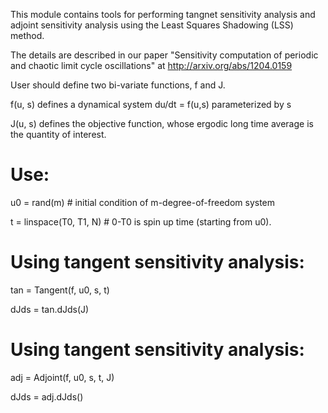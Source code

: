 This module contains tools for performing tangnet sensitivity analysis and
adjoint sensitivity analysis using the Least Squares Shadowing (LSS) method.

The details are described in our paper
"Sensitivity computation of periodic and chaotic limit cycle oscillations"
at http://arxiv.org/abs/1204.0159

User should define two bi-variate functions, f and J.

f(u, s) defines a dynamical system du/dt = f(u,s) parameterized by s

J(u, s) defines the objective function, whose ergodic long time average
        is the quantity of interest.

# Use:
u0 = rand(m)      # initial condition of m-degree-of-freedom system

t = linspace(T0, T1, N)    # 0-T0 is spin up time (starting from u0).

# Using tangent sensitivity analysis:
tan = Tangent(f, u0, s, t)

dJds = tan.dJds(J)

# Using tangent sensitivity analysis:
adj = Adjoint(f, u0, s, t, J)

dJds = adj.dJds()

